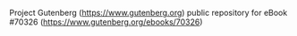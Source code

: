 Project Gutenberg (https://www.gutenberg.org) public repository for
eBook #70326 (https://www.gutenberg.org/ebooks/70326)
